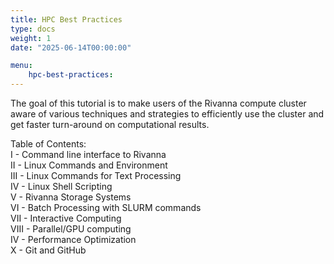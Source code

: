 ```yaml
---
title: HPC Best Practices
type: docs 
weight: 1
date: "2025-06-14T00:00:00"

menu: 
    hpc-best-practices:
---
```


The goal of this tutorial is to make users of the Rivanna compute cluster aware of various techniques and strategies to efficiently use the cluster and get faster turn-around on computational results.

Table of Contents:  
I - Command line interface to Rivanna  
II - Linux Commands and Environment  
III - Linux Commands for Text Processing  
IV - Linux Shell Scripting  
V - Rivanna Storage Systems  
VI - Batch Processing with SLURM commands  
VII - Interactive Computing  
VIII - Parallel/GPU computing  
IV - Performance Optimization  
X - Git and GitHub  